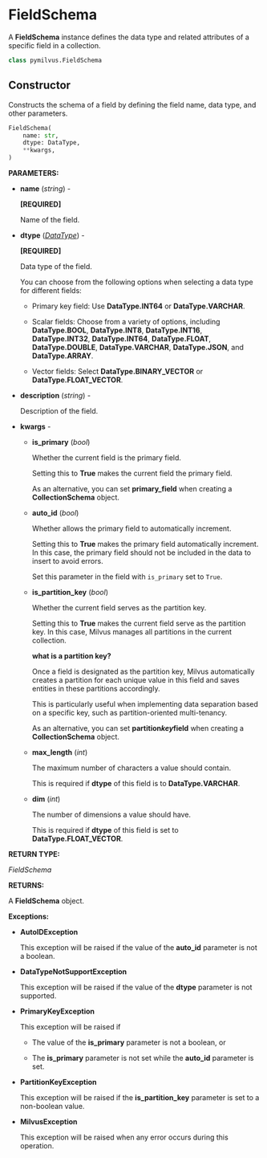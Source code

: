 # FieldSchema

A __FieldSchema__ instance defines the data type and related attributes of a specific field in a collection.

```python
class pymilvus.FieldSchema
```

## Constructor

Constructs the schema of a field by defining the field name, data type, and other parameters.

```python
FieldSchema(
    name: str,
    dtype: DataType,
    **kwargs,
)
```

__PARAMETERS:__

- __name__ (_string_) -

    __[REQUIRED]__

    Name of the field.

- __dtype__ (_[DataType](../../MilvusClient/Collections/DataType.md)_) -

    __[REQUIRED]__

    Data type of the field.

    You can choose from the following options when selecting a data type for different fields:

    - Primary key field: Use __DataType.INT64__ or __DataType.VARCHAR__.

    - Scalar fields: Choose from a variety of options, including __DataType.BOOL__, __DataType.INT8__, __DataType.INT16__, __DataType.INT32__, __DataType.INT64__, __DataType.FLOAT__, __DataType.DOUBLE__, __DataType.VARCHAR__, __DataType.JSON__, and __DataType.ARRAY__.

    - Vector fields: Select __DataType.BINARY_VECTOR__ or __DataType.FLOAT_VECTOR__.

- __description__ (_string_) -

    Description of the field.

- __kwargs__ -

    - __is_primary__ (_bool_)

        Whether the current field is the primary field.

        Setting this to __True__ makes the current field the primary field.

        As an alternative, you can set __primary_field__ when creating a __CollectionSchema__ object.

    - __auto_id__ (_bool_)

        Whether allows the primary field to automatically increment.

        Setting this to __True__ makes the primary field automatically increment. In this case, the primary field should not be included in the data to insert to avoid errors.

        Set this parameter in the field with `is_primary` set to `True`.

    - __is_partition_key__ (_bool_) 

        Whether the current field serves as the partition key.

        Setting this to __True__ makes the current field serve as the partition key. In this case, Milvus manages all partitions in the current collection.

        <div class="admonition note">

        <p><b>what is a partition key?</b></p>

        <p>Once a field is designated as the partition key, Milvus automatically creates a partition for each unique value in this field and saves entities in these partitions accordingly.</p>
        <p>This is particularly useful when implementing data separation based on a specific key, such as partition-oriented multi-tenancy.</p>
        <p>As an alternative, you can set <strong>partition<em>key</em>field</strong> when creating a <strong>CollectionSchema</strong> object.</p>

        </div>

    - __max_length__ (_int_)

        The maximum number of characters a value should contain.

        This is required if __dtype__ of this field is to __DataType.VARCHAR__.

    - __dim__ (_int_)

        The number of dimensions a value should have.

        This is required if __dtype__ of this field is set to __DataType.FLOAT_VECTOR__.

__RETURN TYPE:__

_FieldSchema_

__RETURNS:__

A __FieldSchema__ object.

__Exceptions:__

- __AutoIDException__

    This exception will be raised if the value of the __auto_id__ parameter is not a boolean.

- __DataTypeNotSupportException__

    This exception will be raised if the value of the __dtype__ parameter is not supported.

- __PrimaryKeyException__

    This exception will be raised if 

    - The value of the __is_primary__ parameter is not a boolean, or

    - The __is_primary__ parameter is not set while the __auto_id__ parameter is set.

- __PartitionKeyException__

    This exception will be raised if the __is_partition_key__ parameter is set to a non-boolean value.

- __MilvusException__

    This exception will be raised when any error occurs during this operation.
